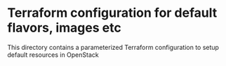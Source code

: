 # Terraform configuration for default flavors, images etc

This directory contains a parameterized Terraform configuration
to setup default resources in OpenStack

